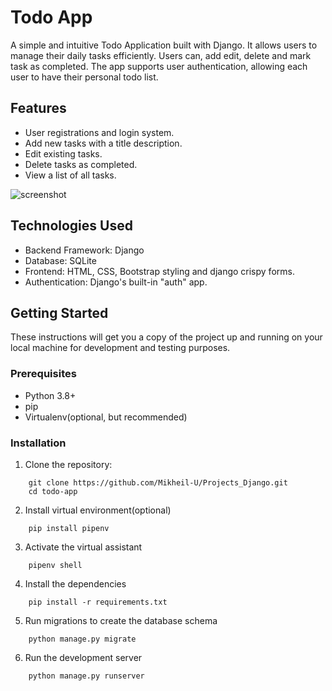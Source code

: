 # Todo App

A simple and intuitive Todo Application built with Django. It allows users to manage their daily
tasks efficiently. Users can, add edit, delete and mark task as completed.
The app supports user authentication, allowing each user to have their personal todo list.

## Features

* User registrations and login system.
* Add new tasks with a title description.
* Edit existing tasks.
* Delete tasks as completed.
* View a list of all tasks.

![screenshot](1.png)

## Technologies Used

* Backend Framework: Django
* Database: SQLite
* Frontend: HTML, CSS, Bootstrap styling and django crispy forms.
* Authentication: Django's built-in "auth" app.

## Getting Started

These instructions will get you a copy of the project up and running 
on your local machine for development and testing purposes.

### Prerequisites

* Python 3.8+
* pip
* Virtualenv(optional, but recommended)

### Installation

1. Clone the repository:
```
    git clone https://github.com/Mikheil-U/Projects_Django.git
    cd todo-app
```
2. Install virtual environment(optional)
```
    pip install pipenv
```
3. Activate the virtual assistant
```
    pipenv shell
```
4. Install the dependencies
```
    pip install -r requirements.txt
```
5. Run migrations to create the database schema
```
    python manage.py migrate
```
6. Run the development server
```
    python manage.py runserver
```
